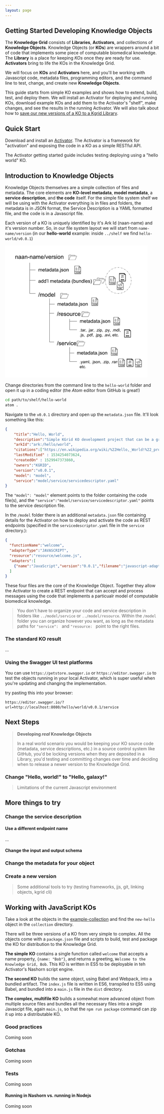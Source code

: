 ```yaml
---
layout: page
---
```


## Getting Started Developing Knowledge Objects

The **Knowledge Grid** consists of **Libraries**, **Activators**, and collections of **Knowledge Objects**. Knowledge Objects (or **KOs**) are wrappers around a bit of code that implements some piece of computable biomedical knowledge. The **Library** is a place for keeping *KOs* once they are ready for use. **Activators** bring to life the KOs in the Knowledge Grid.

We will focus on **KOs** and **Activators**  here, and you'll be working with Javascript code, metadata files, programming editors, and the command line to test, change, and create new **Knowledge Objects**.  

This guide starts from simple KO examples and shows how to extend, build, test, and deploy them. We will install an Activator for deploying and running KOs, download example KOs and add them to the Activator's "shelf", make changes, and see the results in the running Activator. We will also talk about how to [save our new versions of a KO to a Kgrid Library](managing-kos-in-a-library). 
                                                                                             

## Quick Start

Download and install an [Activator](http://kgrid.org/kgrid-activator/). The Activator is a framework for "activation" and exposing the code in a KO as a simple RESTful API. 

The Activator getting started guide includes testing deploying using a "hello world" KO. 

## Introduction to Knowledge Objects

Knowledge Objects themselves are a simple collection of files and metadata. The core elements are **KO-level metadata**, **model metadata**, a **service description**, and **the code** itself. For the simple file system shelf we will be using with the Activator everything is in files and folders, the metadata is in JSON format, the Service Description is a YAML formatted file, and the code is in a Javascript file. 

Each version of a KO is uniquely identified by it's Ark Id (naan-name) and it's version number. So, in our file system layout we will start from `name-name/version` (in our **hello-world** example: inside `../shelf` we find `hello-world/v0.0.1`)

![KO files and folders](ko-filesystem-layout.png)

Change directories from the command line to the `hello-world` folder and open it up in a coding editor (the *Atom* editor from GitHub is great!)

```bash
cd path/to/shelf/hello-world
atom .
```

Navigate to the `v0.0.1` directory and open up the `metadata.json` file. It'll look something like this:

```json
{
    "title":"Hello, World",
    "description":"Simple KGrid KO development project that can be a great starting point for KO development",
    "arkId":"ark:/hello/world",
    "citations":["https://en.wikipedia.org/wiki/%22Hello,_World!%22_program"],
    "lastModified" : 1534254073624,
    "createdOn" : 1529947373860,
    "owners":"KGRID",
    "version":"v0.0.1",
    "model": "model",
    "service":"model/service/servicedescriptor.yaml"
}
```

The `"model": "model"` element points to the folder containing the code file(s), and the `"service":"model/service/servicedescriptor.yaml"` points to the service description file.

In the `/model` folder there is an additional `metadata.json` file containing details for the Activator on how to deploy and activate the code as REST endpoints (specified in the `servicedescriptor.yaml` file in the `service` directory.):

```json
{
  "functionName":"welcome",
  "adapterType":"JAVASCRIPT",
  "resource":"resource/welcome.js",
  "adapters":[
    {"name":"JavaScript","version":"0.0.1","filename":"javascript-adapter-0.0.1-SNAPSHOT.jar","download_url":"https://github.com/kgrid/ko-templates/releases/download/0.1/", "target":"adapters/"}
  ]
}
```

These four files are the core of the Knowledge Object. Together they allow the Activator to create a REST endpoint that can accept and process messages using the code that implements a particualr model of computable biomedical knowledge.

> You don't have to organize your code and service description in folders like `../model/service` or `../model/resource`. Within the `/model` folder you can organize however you want, as long as the metadata paths for `"service": ` and `"resource: ` point to the right files.

### The standard KO result 

...

### Using the Swagger UI test platforms

You can use `https://petstore.swagger.io` or `https://editor.swagger.io` to test the objects running in your local Activator, which is super useful when you're updating and changing the implementation.

try pasting this into your browser:

```http request
https://editor.swagger.io/?url=http://localhost:8080/hello/world/v0.0.1/service
```   

## Next Steps

> **Developing _real_ Knowledge Objects**
>
>In a real world scenario you would be keeping your KO source code (metadata, service descriptions, etc.) in a source control system like GitHub, you'd be locking versions when they are deposited in a Library, you'd testing and committing changes over time and deciding when to release a newer version to the Knowledge Grid.

### Change "Hello, world!" to "Hello, galaxy!"

> Limitations of the current Javascript environment

## More things to try

### Change the service description

#### Use a different endpoint name

...

#### Change the input and output schema

### Change the metadata for your object

### Create a new version

> Some additional tools to try (testing frameworks, jjs, git, linking objects, kgrid cli)


## Working with JavaScript KOs

Take a look at the objects in the [example-collection](https://github.com/kgrid-objects/example-collection) and find the `new-hello` object in the `collection` directory.

There will be three versions of a KO from very simple to complex. All the objects come with a `package.json` file and scripts to build, test and package the KO for distribution to the Knowledge Grid.

**The simple KO** contains a single function called `welcome` that accepts a name property, `{name: "Bob"}`, and returns a greeting, `Welcome to the Knowledge Grid, Bob`. This KO is written in ES5 to be deployable in teh Activator's Nashorn script engine.

**The second KO** builds the same object, using Babel and Webpack, into a bundled artifact. The `index.js` file is written in ES6, transpiled to ES5 using Babel, and bundled into a `main.js` file in the `dist` directory. 

**The complex, multifile KO** builds a somewhat more advanced object from multiple source files and bundles all the necessary files into a single Javascipt file, again `main.js`, so that the `npm run package` command can zip it up into a distributable KO.

### Good practices

Coming soon
 
### Gotchas

Coming soon

### Tests

Coming soon

#### Running in Nashorn vs. running in Nodejs

Coming soon